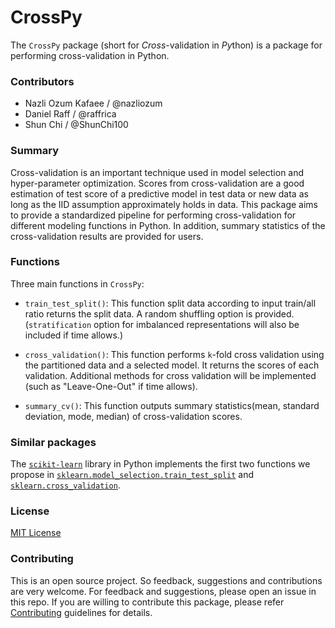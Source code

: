 # CrossPy
The `CrossPy` package (short for _Cross_-validation in *Py*thon) is a package for performing cross-validation in Python.

### Contributors

* Nazli Ozum Kafaee / @nazliozum
* Daniel Raff / @raffrica
* Shun Chi / @ShunChi100

### Summary

Cross-validation is an important technique used in model selection and hyper-parameter optimization. Scores from cross-validation are a good estimation of test score of a predictive model in test data or new data as long as the IID assumption approximately holds in data. This package aims to provide a standardized pipeline for performing cross-validation for different modeling functions in Python. In addition, summary statistics of the cross-validation results are provided for users.  

### Functions

Three main functions in `CrossPy`:

- `train_test_split()`: This function split data according to input train/all ratio returns the split data. A random shuffling option is provided. (`stratification` option for imbalanced representations will also be included if time allows.)

- `cross_validation()`: This function performs `k`-fold cross validation using the partitioned data and a selected model. It returns the scores of each validation. Additional methods for cross validation will be implemented (such as "Leave-One-Out" if time allows).  

- `summary_cv()`: This function outputs summary statistics(mean, standard deviation, mode, median) of cross-validation scores.

### Similar packages

The [`scikit-learn`](http://scikit-learn.org/stable/) library in Python implements the first two functions we propose in [`sklearn.model_selection.train_test_split`](http://scikit-learn.org/stable/modules/generated/sklearn.model_selection.train_test_split.html) and [`sklearn.cross_validation`](http://scikit-learn.org/stable/modules/cross_validation.html). 


### License
[MIT License](https://github.com/UBC-MDS/CrossPy/blob/master/LICENSE)

### Contributing
This is an open source project. So feedback, suggestions and contributions are very welcome. For feedback and suggestions, please open an issue in this repo. If you are willing to contribute this package, please refer [Contributing](https://github.com/UBC-MDS/CrossPy/blob/master/CONTRIBUTING.md) guidelines for details.
